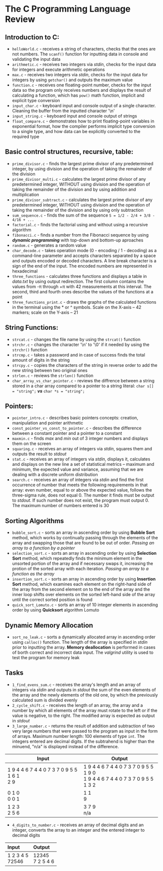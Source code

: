# The **C** Programming Language Review

## Introduction to C:
- `helloWorld.c` - receives a string of characters, checks that the ones are not numbers. The `scanf()` function for inputting data in console and validating the input data
- `arithmetic.c` - receives two integers via *stdin*, checks for the input data for integers and execute arithmetic operations
- `max.c` - receives two integers via *stdin*, checks for the input data for integers by using `getchar()` and outputs the maximum value
- `function.c` - receives one floating-point number, checks for the input data so the program only receives numbers and displays the result of calculating a function, which has `pow()` math function, implicit and explicit type conversion
- `input_char.c` - keyboard input and console output of a single character. Cleaning the buffer from the inputted character '\n'
- `input_string.c` - keyboard input and console output of strings
- `float_compare.c` - demonstrates how to print floating-point variables in exponential format, how the compiler performs implicit type conversion to a single type, and how data can be explicitly converted to the required type

## Basic control structures, recursive, table:
- `prime_divisor.c` - finds the largest prime divisor of any predetermined integer, by using division and the operation of taking the remainder of the division
- `prime_divisor_multi.c` - calculates the largest prime divisor of any predetermined integer, WITHOUT using division and the operation of taking the remainder of the division and by using addition and multiplication
- `prime_divisor_subtract.c` - calculates the largest prime divisor of any predetermined integer, WITHOUT using division and the operation of taking the remainder of the division and by using only subtraction
- `sum_sequence.c` - finds the sum of the sequence `S = 1/2 - 2/4 + 3/8 - 4/16 + ...`
- `factorial.c` - finds the factorial using and without using a recursive algorithm
- `fibonacci.c` - finds a number from the Fibonacci sequence by using _**dynamic programming**_ with top-down and bottom-up aproaches
- `random.c` - generates a random value
- `char_decode.c` - takes operation mode (0 - encoding / 1 - decoding) as a command-line parameter and accepts characters separated by a space and outputs encoded or decoded characters. A line break character is a sign of the end of the input. The encoded numbers are represented in hexadecimal
- `three_functions` - calculates three functions and displays a table in *data.txt* by using output redirection. The first column contains the values from -&pi; through +&pi; with 42 measurements at this interval. The second, third and fourth ones describe the values of the functions at a point
- `three_functions_print.c` - draws the graphs of the calculated functions in the terminal using the &#42; or &#94; symbols. Scale on the X-axis – 42 markers; scale on the Y-axis – 21

## String Functions:
- `strcat.c` - changes the file name by using the `strcat()` function
- `strchr.c` - changes the character '\n' to '\0' if it needed by using the `strchr()` function
- `strcmp.c` - takes a password and in case of success finds the total amount of digits in the string
- `strcpy.c` - copies the characters of the string in reverse order to add the new string between two original ones
- `strlen.c` - reviews the `strlen()` function
- `char_array_vs_char_pointer.c` - reviews the diffrence between a string stored in a char array compared to a pointer to a string literal: `char s[] = "string";` _**vs**_ `char *s = "string";`

## Pointers:
- `pointer_intro.c` - describes basic pointers concepts: creation, manipulation and pointer arithmetic
- `const_pointer_vs_const_to_pointer.c` - describes the difference between a constant pointer and a pointer to a constant
- `maxmin.c` - finds *max* and *min* out of 3 integer numbers and displays them on the screen
- `squaring.c` - receives an array of integers via *stdin*, squares them and outputs the result to *stdout*
- `stat.c` - receives an array of integers via *stdin*, displays it, calculates and displays on the new line a set of statistical metrics – maximum and minimum, the expected value and variance, assuming that we are dealing with a discrete uniform distribution
- `search.c` - receives an array of integers via *stdin* and find the first occurrence of number that meets the following requirements in that array: even number, equal to or above the expected value, follows the three-sigma rule, does not equal 0. The number it finds must be output to *stdout*. If such number does not exist, the program must output 0. The maximum number of numbers entered is 30

## Sorting Algorithms
- `bubble_sort.c` - sorts an array in ascending order by using **Bubble Sort** method, which works by continually passing through the elements of the array and swapping those that are found to be out of order. *Passing an array to a function by a pointer*
- `selection_sort.c` - sorts an array in ascending order by using **Selection Sort** method, which repeatedly finds the minimum element in the unsorted portion of the array and if necessary swaps it, increasing the protion of the sorted array with each iteration. *Passing an array to a function as the array*
- `insertion_sort.c` - sorts an array in ascending order by using **Insertion Sort** method, which examines each element on the right-hand side of the array from the second element on to the end of the array and the inner loop shifts over elements on the sorted left-hand side of the array until the correct sorted position is found
- `quick_sort_Lomuto.c` - sorts an array of 10 integer elements in ascending order by using **Quicksort** algorithm Lomuto

## Dynamic Memory Allocation
- `sort_no_leak.c` - sorts a dynamically allocated array in ascending order using `calloc()` function. The length of the array is specified in *stdin* prior to inputting the array. **Memory deallocation** is performed in cases of borth correct and incorrect data input. The _valgrind_ utility is used to test the program for memory leak

## Tasks
- `1_find_evens_sum.c` - receives the array's length and an array of integers via *stdin* and outputs in *stdout* the sum of the even elements of the array and the newly elements of the old one, by which the previously calculated sum is divided evenly
- `2_cycle_shift.c` - receives the length of an array, the array and a number by which all elements of the array must rotate to the left or if the value is negative, to the right. The modified array is expected as output in *stdout*
- `3_large_number.c` - returns the result of addition and subtraction of two very large numbers that were passed to the program as input in the form of arrays. Maximum number length: 100 elements of type `int`. The integers entered are decimal digits. If the subtrahend is higher than the minuend, "n/a" is displayed instead of the difference.

| Input | Output |
| ------ | ------ |
| 1 9 4 4 6 7 4 4 0 7 3 7 0 9 5 5 1 6 1<br/>2 9 | 1 9 4 4 6 7 4 4 0 7 3 7 0 9 5 5 1 9 0<br/>1 9 4 4 6 7 4 4 0 7 3 7 0 9 5 5 1 3 2 |
| 0 1 0<br/>0 0 1 | 1 1<br/>9 |
| 1 2 3<br/>2 5 6 | 3 7 9<br/>n/a |

- `4_digits_to_number.c` - receives an array of decimal digits and an integer, converts the array to an integer and the entered integer to decimal digits

| Input | Output |
|:------|:-------|
| 1 2 3 4 5<br/>72546 | 12345<br/>7 2 5 4 6 | 
